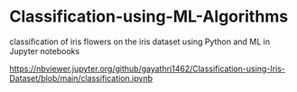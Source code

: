 # Classification-using-ML-Algorithms
classification of iris flowers on the iris dataset using Python and ML in Jupyter notebooks

https://nbviewer.jupyter.org/github/gayathri1462/Classification-using-Iris-Dataset/blob/main/classification.ipynb
